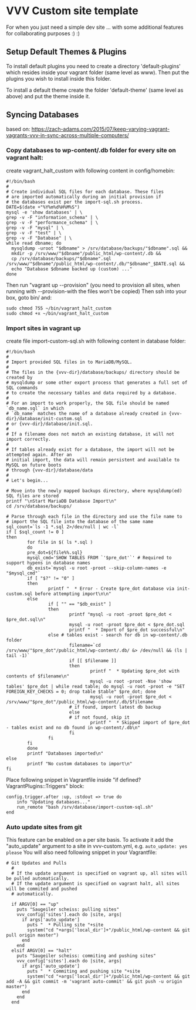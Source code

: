 # VVV Custom site template
For when you just need a simple dev site ... with some additional features for collaborating purposes :) :)

## Setup Default Themes & Plugins

To install default plugins you need to create a directory 'default-plugins' which resides inside your vagrant folder (same level as www). Then put the plugins you wish to install inside this folder.

To install a default theme create the folder 'default-theme' (same level as above) and put the theme inside it.

## Syncing Databases

based on: https://zach-adams.com/2015/07/keep-varying-vagrant-vagrants-vvv-in-sync-across-multiple-computers/

### Copy databases to wp-content/.db folder for every site on vagrant halt:
create vagrant_halt_custom with following content in config/homebin:
```
#!/bin/bash
#
# Create individual SQL files for each database. These files
# are imported automatically during an initial provision if
# the databases exist per the import-sql.sh process.
DATE=$(date +"%Y%m%d%H%M%S")
mysql -e 'show databases' | \
grep -v -F "information_schema" | \
grep -v -F "performance_schema" | \
grep -v -F "mysql" | \
grep -v -F "test" | \
grep -v -F "Database" | \
while read dbname; do
  mysqldump -uroot "$dbname" > /srv/database/backups/"$dbname".sql &&
  mkdir -p /srv/www/"$dbname"/public_html/wp-content/.db &&
  cp /srv/database/backups/"$dbname".sql /srv/www/"$dbname"/public_html/wp-content/.db/"$dbname"_$DATE.sql &&
  echo "Database $dbname backed up (custom) ..."
done
```

Then run "vagrant up --provision" (you need to provision all sites, when running with --provision-with the files won't be copied)
Then ssh into your box, goto bin/ and:
```
sudo chmod 755 ~/bin/vagrant_halt_custom
sudo chmod +x ~/bin/vagrant_halt_custom
```

### Import sites in vagrant up
create file import-custom-sql.sh with following content in database folder:
```
#!/bin/bash
#
# Import provided SQL files in to MariaDB/MySQL.
#
# The files in the {vvv-dir}/database/backups/ directory should be created by
# mysqldump or some other export process that generates a full set of SQL commands
# to create the necessary tables and data required by a database.
#
# For an import to work properly, the SQL file should be named `db_name.sql` in which
# `db_name` matches the name of a database already created in {vvv-dir}/database/init-custom.sql
# or {vvv-dir}/database/init.sql.
#
# If a filename does not match an existing database, it will not import correctly.
#
# If tables already exist for a database, the import will not be attempted again. After an
# initial import, the data will remain persistent and available to MySQL on future boots
# through {vvv-dir}/database/data
#
# Let's begin...

# Move into the newly mapped backups directory, where mysqldump(ed) SQL files are stored
printf "\nStart MariaDB Database Import\n"
cd /srv/database/backups/

# Parse through each file in the directory and use the file name to
# import the SQL file into the database of the same name
sql_count=`ls -1 *.sql 2>/dev/null | wc -l`
if [ $sql_count != 0 ]
then
        for file in $( ls *.sql )
        do
        pre_dot=${file%%.sql}
        mysql_cmd='SHOW TABLES FROM `'$pre_dot'`' # Required to support hypens in database names
        db_exist=`mysql -u root -proot --skip-column-names -e "$mysql_cmd"`
        if [ "$?" != "0" ]
        then
                printf "  * Error - Create $pre_dot database via init-custom.sql before attempting import\n\n"
        else
                if [ "" == "$db_exist" ]
                then
                        printf "mysql -u root -proot $pre_dot < $pre_dot.sql\n"
                        mysql -u root -proot $pre_dot < $pre_dot.sql
                        printf "  * Import of $pre_dot successful\n"
                else # tables exist - search for db in wp-content/.db folder
                        filename=`cd /srv/www/"$pre_dot"/public_html/wp-content/.db/ &> /dev/null && (ls | tail -1)`
                        if [[ $filename ]]
                        then
                                printf "  * Updating $pre_dot with contents of $filename\n"
                                mysql -u root -proot -Nse 'show tables' $pre_dot | while read table; do mysql -u root -proot -e "SET FOREIGN_KEY_CHECKS = 0; drop table $table" $pre_dot; done
                                mysql -u root -proot $pre_dot < /srv/www/"$pre_dot"/public_html/wp-content/.db/$filename
                        # if found, import latest db backup
                        else
                        # if not found, skip it
                                printf "  * Skipped import of $pre_dot - tables exist and no db found in wp-content/.db\n"
                        fi
                fi
        fi
        done
        printf "Databases imported\n"
else
        printf "No custom databases to import\n"
fi

```

Place following snippet in Vagrantfile inside "if defined? VagrantPlugins::Triggers" block:
```
config.trigger.after :up, :stdout => true do
	info "Updating databases..."
	run_remote "bash /srv/database/import-custom-sql.sh"
end
```

### Auto update sites from git
This feature can be enabled on a per site basis. To activate it add the "auto_update" argument to a site in vvv-custom.yml, e.g.
```auto_update: yes please```
You will also need following snippet in your Vagrantfile:
```
# Git Updates and Pulls
  # 
  # If the update argument is specified on vagrant up, all sites will be pulled automatically.
  # If the update argument is specified on vagrant halt, all sites will be commited and pushed
  # automatically.

  if ARGV[0] == "up"
    puts "Saugeiler scheiss: pulling sites"
    vvv_config['sites'].each do |site, args|
      if args['auto_update']
        puts "  * Pulling site "+site
        system("cd "+args['local_dir']+"/public_html/wp-content && git pull origin master")
      end
    end
  elsif ARGV[0] == "halt"
    puts "Saugeiler scheiss: commiting and pushing sites"
    vvv_config['sites'].each do |site, args|
      if args['auto_update']
        puts "  * Commiting and pushing site "+site
        system("cd "+args['local_dir']+"/public_html/wp-content && git add -A && git commit -m 'vagrant auto-commit' && git push -u origin master")
      end
    end
  end
```



